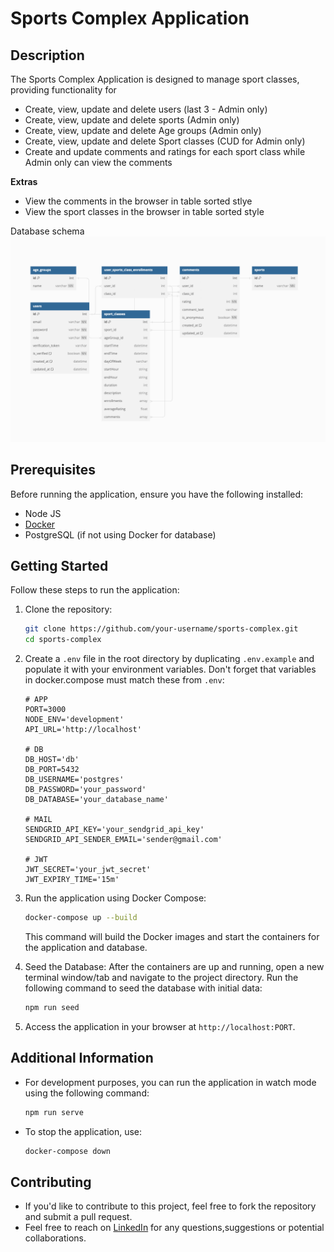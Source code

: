 # Sports Complex Application

## Description

The Sports Complex Application is designed to manage sport classes, providing functionality for
- Create, view, update and delete users (last 3 - Admin only)
- Create, view, update and delete sports (Admin only)
- Create, view, update and delete Age groups (Admin only) 
- Create, view, update and delete Sport classes (CUD for Admin only)
- Create and update comments and ratings for each sport class while Admin only can view the comments

**Extras**
- View the comments in the browser in table sorted stlye
- View the sport classes in the browser in table sorted style

Database schema
![Database Schema](./database-schema.png)


## Prerequisites

Before running the application, ensure you have the following installed:

- Node JS
- [Docker](https://www.docker.com/products/docker-desktop)
- PostgreSQL (if not using Docker for database)


## Getting Started

Follow these steps to run the application:

1. Clone the repository:

    ```bash
    git clone https://github.com/your-username/sports-complex.git
    cd sports-complex
    ```

2. Create a `.env` file in the root directory by duplicating ``.env.example`` and populate it with your environment variables. Don't forget that variables in docker.compose must match these from `.env`:

    ```plaintext
    # APP
    PORT=3000
    NODE_ENV='development'
    API_URL='http://localhost'

    # DB
    DB_HOST='db'
    DB_PORT=5432
    DB_USERNAME='postgres'
    DB_PASSWORD='your_password'
    DB_DATABASE='your_database_name'

    # MAIL
    SENDGRID_API_KEY='your_sendgrid_api_key'
    SENDGRID_API_SENDER_EMAIL='sender@gmail.com'

    # JWT
    JWT_SECRET='your_jwt_secret'
    JWT_EXPIRY_TIME='15m'
    ```

3. Run the application using Docker Compose:

    ```bash
    docker-compose up --build
    ```

    This command will build the Docker images and start the containers for the application and database.

4. Seed the Database: After the containers are up and running, open a new terminal window/tab and navigate to the project directory. Run the following command to seed the database with initial data:

    ```bash
    npm run seed
    ```

5. Access the application in your browser at `http://localhost:PORT`.

## Additional Information

- For development purposes, you can run the application in watch mode using the following command:

    ```bash
    npm run serve
    ```

- To stop the application, use:

    ```bash
    docker-compose down
    ```

## Contributing
- If you'd like to contribute to this project, feel free to fork the repository and submit a pull request.
- Feel free to reach on [LinkedIn](https://www.linkedin.com/in/drago-jelavi%C4%87-564b64180/) for any questions,suggestions or potential collaborations.

